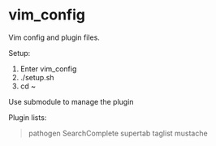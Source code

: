 vim\_config
==========

Vim config and plugin files.

Setup:

1. Enter vim\_config
2. ./setup.sh
3. cd ~

Use submodule to manage the plugin

Plugin lists:
> pathogen
> SearchComplete
> supertab
> taglist
> mustache
